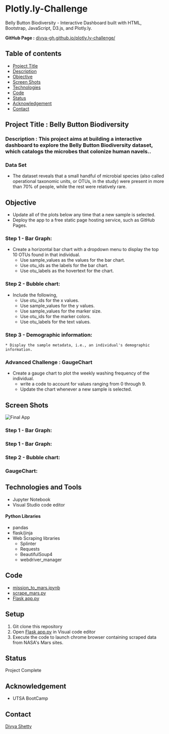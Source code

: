 # Plotly.ly-ChallengeBelly Button Biodiversity  - Interactive Dashboard built with HTML, Bootstrap, JavaScript, D3.js, and Plotly.ly.__GitHub Page :__ [divya-gh.github.io/plotly.ly-challenge/](divya-gh.github.io/plotly.ly-challenge/)## Table of contents* [Project Title ](#project-title)* [Description](#description)* [Objective](#objective)* [Screen Shots](#screen-shots)* [Technologies](#technologies)* [Code](#code)* [Status](#status)* [Acknowledgement ](#acknowledgement )* [Contact](#contact)## Project Title : Belly Button Biodiversity ### Description : This project aims at building a interactive dashboard to explore the Belly Button Biodiversity dataset, which catalogs the microbes that colonize human navels..### Data Set- The dataset reveals that a small handful of microbial species (also called operational taxonomic units, or OTUs, in the study) were present in more than 70% of people, while the rest were relatively rare.## Objective- Update all of the plots below any time that a new sample is selected.- Deploy the app to a free static page hosting service, such as GitHub Pages.### Step 1 - Bar Graph:- Create a horizontal bar chart with a dropdown menu to display the top 10 OTUs found in that individual.	* Use sample_values as the values for the bar chart.	* Use otu_ids as the labels for the bar chart.	* Use otu_labels as the hovertext for the chart.### Step 2 - Bubble chart: - Include the following,	* Use otu_ids for the x values.	* Use sample_values for the y values.	* Use sample_values for the marker size.	* Use otu_ids for the marker colors.	* Use otu_labels for the text values.### Step 3 - Demographic information:	* Display the sample metadata, i.e., an individual's demographic information.### Advanced Challenge : GaugeChart- Create a gauge chart to plot the weekly washing frequency of the individual.	* write a code to account for values ranging from 0 through 9.	* Update the chart whenever a new sample is selected.	## Screen Shots![Final App](./Missions_to_Mars/Images/final_app.png)### Step 1 - Bar Graph:### Step 1 - Bar Graph:### Step 2 - Bubble chart: ###  GaugeChart: ## Technologies and Tools* Jupyter Notebook* Visual Studio code editor#### Python Libraries* pandas* flask/jinja* Web Scraping libraries	* Splinter	* Requests	* BeautifulSoup4	* webdriver_manager		## Code - [mission_to_mars.ipynb](/Missions_to_Mars/mission_to_mars.ipynb)- [scrape_mars.py](/Missions_to_Mars/scrape_mars.py)- [Flask app.py](/Missions_to_Mars/app.py)## Setup1. Git clone this repository2. Open [Flask app.py](/Missions_to_Mars/app.py) in Visual code editor4. Execute the code to launch chrome browser containing scraped data from NASA's Mars sites.## StatusProject Complete## Acknowledgement - UTSA BootCamp## Contact [Divya Shetty](https://github.com/divya-gh) 